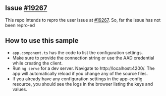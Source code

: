 
## Issue [#19267](https://github.com/azure/azure-sdk-for-js/issues/19267)
This repo intends to repro the user issue at [#19267](https://github.com/azure/azure-sdk-for-js/issues/19267). So, far the issue has not been repro-ed

## How to use this sample
- `app.component.ts` has the code to list the configuration settings.
- Make sure to provide the connection string or use the AAD credential while creating the client.
- Run `ng serve` for a dev server. Navigate to http://localhost:4200/. The app will automatically reload if you change any of the source files. 
- If you already have any configuration settings in the app-config resource, you should see the logs in the browser listing the keys and values.
